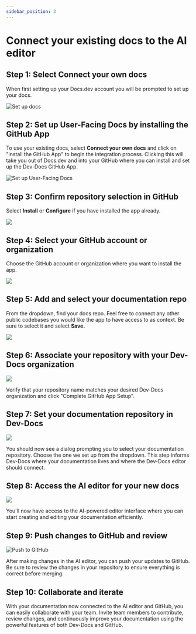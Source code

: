 ```yaml
---
sidebar_position: 3
---
```




# Connect your existing docs to the AI editor

## Step 1: Select **Connect your own docs**

When first setting up your Docs.dev account you will be prompted to set up your docs.

![Set up docs](/img/connect_the_starter_template_to_the_ai_editor/step_8.png)

## Step 2: Set up User-Facing Docs by installing the GitHub App

To use your existing docs, select **Connect your own docs** and click on "install the GitHub App" to begin the integration process. Clicking this will take you out of Docs.dev and into your GitHub where you can install and set up the Dev-Docs GitHub App.

![Set up User-Facing Docs](/img/connect_the_starter_template_to_the_ai_editor/step_11.png)

## Step 3: Confirm repository selection in GitHub

Select **Install** or **Configure** if you have installed the app already.

![](/img/connect_the_starter_template_to_the_ai_editor/step_13.png)

## Step 4: Select your GitHub account or organization

Choose the GitHub account or organization where you want to install the app.

![](/img/connect_the_starter_template_to_the_ai_editor/step_16.png)

## Step 5: Add and select your documentation repo

From the dropdown, find your docs repo. Feel free to connect any other public codebases you would like the app to have access to as context. Be sure to select it and select **Save.**

![](/img/connect_the_starter_template_to_the_ai_editor/step_17.png)

## Step 6: Associate your repository with your Dev-Docs organization

![](/img/connect_the_starter_template_to_the_ai_editor/step_22.png)

Verify that your repository name matches your desired Dev-Docs organization and click "Complete GitHub App Setup".

## Step 7: Set your documentation repository in Dev-Docs

![](/img/connect_the_starter_template_to_the_ai_editor/step_25.png)

You should now see a dialog prompting you to select your documentation repository. Choose the one we set up from the dropdown. This step informs Dev-Docs where your documentation lives and where the Dev-Docs editor should connect.

## Step 8: Access the AI editor for your new docs

![](/img/starter_template_edit_docs.png)

You'll now have access to the AI-powered editor interface where you can start creating and editing your documentation efficiently.

## Step 9: Push changes to GitHub and review

![Push to GitHub](/img/connect_the_starter_template_to_the_ai_editor/step_28.png)

After making changes in the AI editor, you can push your updates to GitHub. Be sure to review the changes in your repository to ensure everything is correct before merging.

## Step 10: Collaborate and iterate

With your documentation now connected to the AI editor and GitHub, you can easily collaborate with your team. Invite team members to contribute, review changes, and continuously improve your documentation using the powerful features of both Dev-Docs and GitHub.
